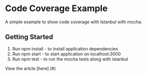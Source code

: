 # Code Coverage Example
A simple example to show code coverage with Istanbul with mocha.


## Getting Started
1. Run npm install -  to install application dependencies
2. Run npm start   - to start application on localhost:3000
3. Run npm test    - to run the mocha tests along with istanbul

View the artcle [here] (#)


